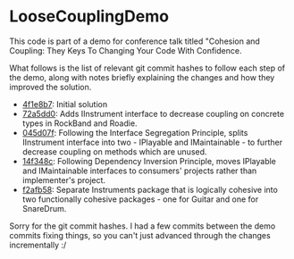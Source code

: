 # LooseCouplingDemo

This code is part of a demo for conference talk titled "Cohesion and Coupling: They Keys To Changing Your Code With Confidence.

What follows is the list of relevant git commit hashes to follow each step of the demo, along with notes briefly explaining the changes and how they improved the solution.

* [4f1e8b7](https://github.com/ddonahue/LooseCouplingDemo/tree/4f1e8b70b8165bf44e8a3a70cd225807630d4206): Initial solution
* [72a5dd0](https://github.com/ddonahue/LooseCouplingDemo/tree/72a5dd029e0c2678cdacf5e6c66600d7921d2e3a): Adds IInstrument interface to decrease coupling on concrete types in RockBand and Roadie.
* [045d07f](https://github.com/ddonahue/LooseCouplingDemo/tree/045d07f233214e90bbf92ec700d7655af586608e): Following the Interface Segregation Principle, splits IInstrument interface into two - IPlayable and IMaintainable - to further decrease coupling on methods which are unused.
* [14f348c](https://github.com/ddonahue/LooseCouplingDemo/tree/14f348c71f8cfc3e265438eecc2c96e82aa21b68): Following Dependency Inversion Principle, moves IPlayable and IMaintainable interfaces to consumers' projects rather than implementer's project.
* [f2afb58](https://github.com/ddonahue/LooseCouplingDemo/tree/f2afb58b7214cfd23f0d09a74d3afba9605d60b5): Separate Instruments package that is logically cohesive into two functionally cohesive packages - one for Guitar and one for SnareDrum.

Sorry for the git commit hashes. I had a few commits between the demo commits fixing things, so you can't just advanced through the changes incrementally :/
